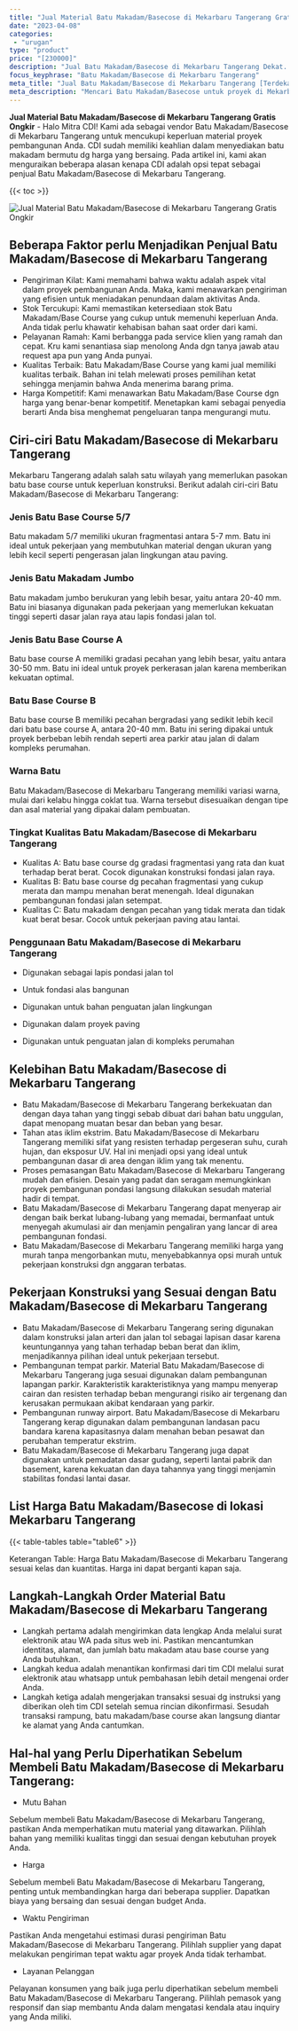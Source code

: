 ```yaml
---
title: "Jual Material Batu Makadam/Basecose di Mekarbaru Tangerang Gratis Ongkir"
date: "2023-04-08"
categories:
 - "urugan"
type: "product"
price: "[230000]"
description: "Jual Batu Makadam/Basecose di Mekarbaru Tangerang Dekat. Batu Makadam/Basecose ini sering digunakan dalam proyek konstruksi sebagai material jalan yang kokoh dan tahan lama. Hubungi kami untuk informasi lebih lanjut."
focus_keyphrase: "Batu Makadam/Basecose di Mekarbaru Tangerang"
meta_title: "Jual Batu Makadam/Basecose di Mekarbaru Tangerang [Terdekat] - CDI"
meta_description: "Mencari Batu Makadam/Basecose untuk proyek di Mekarbaru Tangerang? Kami memiliki Batu Makadam/Basecose berkualitas untuk material jalan. Raih penawaran terbaik sekarang."
---
```


**Jual Material Batu Makadam/Basecose di Mekarbaru Tangerang Gratis Ongkir** - Halo Mitra CDI! Kami ada sebagai vendor Batu Makadam/Basecose di Mekarbaru Tangerang untuk mencukupi keperluan material proyek pembangunan Anda. CDI sudah memiliki keahlian dalam menyediakan batu makadam bermutu dg harga yang bersaing. Pada artikel ini, kami akan menguraikan beberapa alasan kenapa CDI adalah opsi tepat sebagai penjual Batu Makadam/Basecose di Mekarbaru Tangerang.

{{< toc >}}

![Jual Material Batu Makadam/Basecose di Mekarbaru Tangerang Gratis Ongkir](/images/urugan/batu-makadam-basecose-21.jpg)

## Beberapa Faktor perlu Menjadikan Penjual Batu Makadam/Basecose di Mekarbaru Tangerang

*   Pengiriman Kilat: Kami memahami bahwa waktu adalah aspek vital dalam proyek pembangunan Anda. Maka, kami menawarkan pengiriman yang efisien untuk meniadakan penundaan dalam aktivitas Anda.
*   Stok Tercukupi: Kami memastikan ketersediaan stok Batu Makadam/Base Course yang cukup untuk memenuhi keperluan Anda. Anda tidak perlu khawatir kehabisan bahan saat order dari kami.
*   Pelayanan Ramah: Kami berbangga pada service klien yang ramah dan cepat. Kru kami senantiasa siap menolong Anda dgn tanya jawab atau request apa pun yang Anda punyai.
*   Kualitas Terbaik: Batu Makadam/Base Course yang kami jual memiliki kualitas terbaik. Bahan ini telah melewati proses pemilihan ketat sehingga menjamin bahwa Anda menerima barang prima.
*   Harga Kompetitif: Kami menawarkan Batu Makadam/Base Course dgn harga yang benar-benar kompetitif. Menetapkan kami sebagai penyedia berarti Anda bisa menghemat pengeluaran tanpa mengurangi mutu.

## Ciri-ciri Batu Makadam/Basecose di Mekarbaru Tangerang

Mekarbaru Tangerang adalah salah satu wilayah yang memerlukan pasokan batu base course untuk keperluan konstruksi. Berikut adalah ciri-ciri Batu Makadam/Basecose di Mekarbaru Tangerang:

### Jenis Batu Base Course 5/7

Batu makadam 5/7 memiliki ukuran fragmentasi antara 5-7 mm. Batu ini ideal untuk pekerjaan yang membutuhkan material dengan ukuran yang lebih kecil seperti pengerasan jalan lingkungan atau paving.

### Jenis Batu Makadam Jumbo

Batu makadam jumbo berukuran yang lebih besar, yaitu antara 20-40 mm. Batu ini biasanya digunakan pada pekerjaan yang memerlukan kekuatan tinggi seperti dasar jalan raya atau lapis fondasi jalan tol.

### Jenis Batu Base Course A

Batu base course A memiliki gradasi pecahan yang lebih besar, yaitu antara 30-50 mm. Batu ini ideal untuk proyek perkerasan jalan karena memberikan kekuatan optimal.

### Batu Base Course B

Batu base course B memiliki pecahan bergradasi yang sedikit lebih kecil dari batu base course A, antara 20-40 mm. Batu ini sering dipakai untuk proyek berbeban lebih rendah seperti area parkir atau jalan di dalam kompleks perumahan.

### Warna Batu

Batu Makadam/Basecose di Mekarbaru Tangerang memiliki variasi warna, mulai dari kelabu hingga coklat tua. Warna tersebut disesuaikan dengan tipe dan asal material yang dipakai dalam pembuatan.

### Tingkat Kualitas Batu Makadam/Basecose di Mekarbaru Tangerang

*   Kualitas A: Batu base course dg gradasi fragmentasi yang rata dan kuat terhadap berat berat. Cocok digunakan konstruksi fondasi jalan raya.
*   Kualitas B: Batu base course dg pecahan fragmentasi yang cukup merata dan mampu menahan berat menengah. Ideal digunakan pembangunan fondasi jalan setempat.
*   Kualitas C: Batu makadam dengan pecahan yang tidak merata dan tidak kuat berat besar. Cocok untuk pekerjaan paving atau lantai.

### Penggunaan Batu Makadam/Basecose di Mekarbaru Tangerang

*   Digunakan sebagai lapis pondasi jalan tol

*   Untuk fondasi alas bangunan

*   Digunakan untuk bahan penguatan jalan lingkungan

*   Digunakan dalam proyek paving

*   Digunakan untuk penguatan jalan di kompleks perumahan

## Kelebihan Batu Makadam/Basecose di Mekarbaru Tangerang

*   Batu Makadam/Basecose di Mekarbaru Tangerang berkekuatan dan dengan daya tahan yang tinggi sebab dibuat dari bahan batu unggulan, dapat menopang muatan besar dan beban yang besar.
*   Tahan atas iklim ekstrim. Batu Makadam/Basecose di Mekarbaru Tangerang memiliki sifat yang resisten terhadap pergeseran suhu, curah hujan, dan eksposur UV. Hal ini menjadi opsi yang ideal untuk pembangunan dasar di area dengan iklim yang tak menentu.
*   Proses pemasangan Batu Makadam/Basecose di Mekarbaru Tangerang mudah dan efisien. Desain yang padat dan seragam memungkinkan proyek pembangunan pondasi langsung dilakukan sesudah material hadir di tempat.
*   Batu Makadam/Basecose di Mekarbaru Tangerang dapat menyerap air dengan baik berkat lubang-lubang yang memadai, bermanfaat untuk menyegah akumulasi air dan menjamin pengaliran yang lancar di area pembangunan fondasi.
*   Batu Makadam/Basecose di Mekarbaru Tangerang memiliki harga yang murah tanpa mengorbankan mutu, menyebabkannya opsi murah untuk pekerjaan konstruksi dgn anggaran terbatas.

## Pekerjaan Konstruksi yang Sesuai dengan Batu Makadam/Basecose di Mekarbaru Tangerang

*   Batu Makadam/Basecose di Mekarbaru Tangerang sering digunakan dalam konstruksi jalan arteri dan jalan tol sebagai lapisan dasar karena keuntungannya yang tahan terhadap beban berat dan iklim, menjadikannya pilihan ideal untuk pekerjaan tersebut.
*   Pembangunan tempat parkir. Material Batu Makadam/Basecose di Mekarbaru Tangerang juga sesuai digunakan dalam pembangunan lapangan parkir. Karakteristik karakteristiknya yang mampu menyerap cairan dan resisten terhadap beban mengurangi risiko air tergenang dan kerusakan permukaan akibat kendaraan yang parkir.
*   Pembangunan runway airport. Batu Makadam/Basecose di Mekarbaru Tangerang kerap digunakan dalam pembangunan landasan pacu bandara karena kapasitasnya dalam menahan beban pesawat dan perubahan temperatur ekstrim.
*   Batu Makadam/Basecose di Mekarbaru Tangerang juga dapat digunakan untuk pemadatan dasar gudang, seperti lantai pabrik dan basement, karena kekuatan dan daya tahannya yang tinggi menjamin stabilitas fondasi lantai dasar.

## List Harga Batu Makadam/Basecose di lokasi Mekarbaru Tangerang

{{< table-tables table="table6" >}}

Keterangan Table: Harga Batu Makadam/Basecose di Mekarbaru Tangerang sesuai kelas dan kuantitas. Harga ini dapat berganti kapan saja.

## Langkah-Langkah Order Material Batu Makadam/Basecose di Mekarbaru Tangerang

*   Langkah pertama adalah mengirimkan data lengkap Anda melalui surat elektronik atau WA pada situs web ini. Pastikan mencantumkan identitas, alamat, dan jumlah batu makadam atau base course yang Anda butuhkan.
*   Langkah kedua adalah menantikan konfirmasi dari tim CDI melalui surat elektronik atau whatsapp untuk pembahasan lebih detail mengenai order Anda.
*   Langkah ketiga adalah mengerjakan transaksi sesuai dg instruksi yang diberikan oleh tim CDI setelah semua rincian dikonfirmasi. Sesudah transaksi rampung, batu makadam/base course akan langsung diantar ke alamat yang Anda cantumkan.

## Hal-hal yang Perlu Diperhatikan Sebelum Membeli Batu Makadam/Basecose di Mekarbaru Tangerang:

*   Mutu Bahan

Sebelum membeli Batu Makadam/Basecose di Mekarbaru Tangerang, pastikan Anda memperhatikan mutu material yang ditawarkan. Pilihlah bahan yang memiliki kualitas tinggi dan sesuai dengan kebutuhan proyek Anda.
*   Harga

Sebelum membeli Batu Makadam/Basecose di Mekarbaru Tangerang, penting untuk membandingkan harga dari beberapa supplier. Dapatkan biaya yang bersaing dan sesuai dengan budget Anda.
*   Waktu Pengiriman

Pastikan Anda mengetahui estimasi durasi pengiriman Batu Makadam/Basecose di Mekarbaru Tangerang. Pilihlah supplier yang dapat melakukan pengiriman tepat waktu agar proyek Anda tidak terhambat.
*   Layanan Pelanggan

Pelayanan konsumen yang baik juga perlu diperhatikan sebelum membeli Batu Makadam/Basecose di Mekarbaru Tangerang. Pilihlah pemasok yang responsif dan siap membantu Anda dalam mengatasi kendala atau inquiry yang Anda miliki.